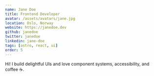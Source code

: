 ```yaml
---
name: Jane Doe
title: Frontend Developer
avatar: /assets/avatars/jane.jpg
location: Oslo, Norway
website: https://janedoe.dev
github: janedoe
twitter: janedoe
linkedin: jane-doe
tags: [astro, react, ui]
order: 5
---
```


Hi! I build delightful UIs and love component systems, accessibility, and coffee ☕.
